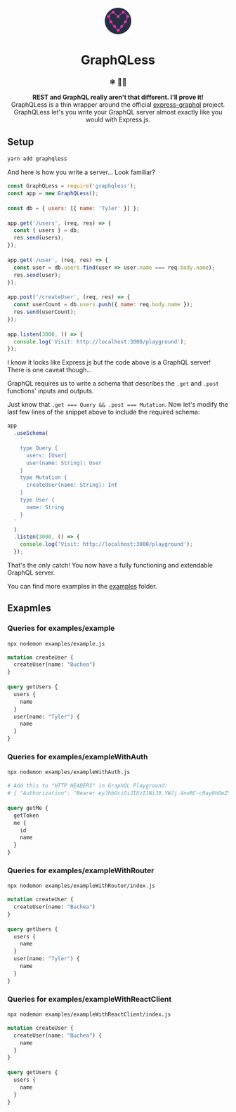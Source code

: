 <p align="center">
    <img alt="GraphQLess" src="examples/logo.png" width="60" />
</p>
<h1 align="center">
  GraphQLess
</h1>
<h3 align="center">
  ⚛️ 🚀🤘
</h3>
<p align="center">
  <strong>REST and GraphQL really aren't that different. I'll prove it!</strong><br>
  GraphQLess is a thin wrapper around the official <a href="https://github.com/graphql/express-graphql">express-graphql</a> project.
  <br />
  GraphQLess let's you write your GraphQL server almost exactly like you would with Express.js.
</p>

## Setup

```bash
yarn add graphqless
```

And here is how you write a server... Look familiar?

```jsx
const GraphQLess = require('graphqless');
const app = new GraphQLess();

const db = { users: [{ name: 'Tyler' }] };

app.get('/users', (req, res) => {
  const { users } = db;
  res.send(users);
});

app.get('/user', (req, res) => {
  const user = db.users.find(user => user.name === req.body.name);
  res.send(user);
});

app.post('/createUser', (req, res) => {
  const userCount = db.users.push({ name: req.body.name });
  res.send(userCount);
});

app.listen(3000, () => {
  console.log('Visit: http://localhost:3000/playground');
});
```

I know it looks like Express.js but the code above is a GraphQL server! There is one caveat though...

GraphQL requires us to write a schema that describes the `.get` and `.post` functions' inputs and outputs.

Just know that `.get === Query && .post === Mutation`. Now let's modify the last few lines of the snippet above to include the required schema:

```jsx
app
  .useSchema(
    `
    type Query {
      users: [User]
      user(name: String): User
    }
    type Mutation {
      createUser(name: String): Int
    }
    type User {
      name: String
    }
  `
  )
  .listen(3000, () => {
    console.log('Visit: http://localhost:3000/playground');
  });
```

That's the only catch! You now have a fully functioning and extendable GraphQL server.

You can find more examples in the [examples](/examples) folder.

## Exapmles

### Queries for examples/example

```bash
npx nodemon examples/example.js
```

```graphql
mutation createUser {
  createUser(name: "Buchea")
}

query getUsers {
  users {
    name
  }
  user(name: "Tyler") {
    name
  }
}
```

### Queries for examples/exampleWithAuth

```bash
npx nodemon examples/exampleWithAuth.js
```

```graphql
# Add this to "HTTP HEADERS" in GraphQL Playground:
# { "Authorization": "Bearer eyJhbGciOiJIUzI1NiJ9.YWJj.4noRC-c0ay0hOeZ5Cgc80MVS0P4p4FrR2lJFzMNSnE4" }

query getMe {
  getToken
  me {
    id
    name
  }
}
```

### Queries for examples/exampleWithRouter

```bash
npx nodemon examples/exampleWithRouter/index.js
```

```graphql
mutation createUser {
  createUser(name: "Buchea")
}

query getUsers {
  users {
    name
  }
  user(name: "Tyler") {
    name
  }
}
```

### Queries for examples/exampleWithReactClient

```bash
npx nodemon examples/exampleWithReactClient/index.js
```

```graphql
mutation createUser {
  createUser(name: "Buchea") {
    name
  }
}

query getUsers {
  users {
    name
  }
}
```
